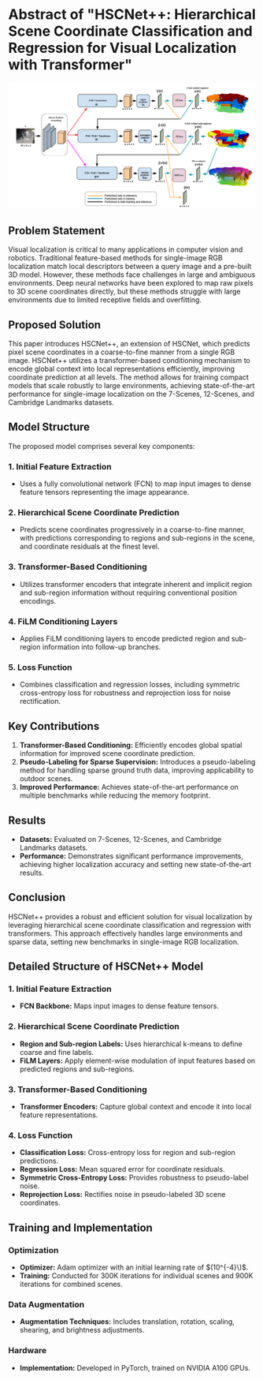 # Abstract of "HSCNet++: Hierarchical Scene Coordinate Classification and Regression for Visual Localization with Transformer"

![HSCNet++ Architecture](https://github.com/Husseinhhameed/Transformer-Based-Camera-localization-review/blob/main/images/HSCNet%2B%2B.png)

## Problem Statement

Visual localization is critical to many applications in computer vision and robotics. Traditional feature-based methods for single-image RGB localization match local descriptors between a query image and a pre-built 3D model. However, these methods face challenges in large and ambiguous environments. Deep neural networks have been explored to map raw pixels to 3D scene coordinates directly, but these methods struggle with large environments due to limited receptive fields and overfitting.

## Proposed Solution

This paper introduces HSCNet++, an extension of HSCNet, which predicts pixel scene coordinates in a coarse-to-fine manner from a single RGB image. HSCNet++ utilizes a transformer-based conditioning mechanism to encode global context into local representations efficiently, improving coordinate prediction at all levels. The method allows for training compact models that scale robustly to large environments, achieving state-of-the-art performance for single-image localization on the 7-Scenes, 12-Scenes, and Cambridge Landmarks datasets.

## Model Structure

The proposed model comprises several key components:

### 1. Initial Feature Extraction

- Uses a fully convolutional network (FCN) to map input images to dense feature tensors representing the image appearance.

### 2. Hierarchical Scene Coordinate Prediction

- Predicts scene coordinates progressively in a coarse-to-fine manner, with predictions corresponding to regions and sub-regions in the scene, and coordinate residuals at the finest level.

### 3. Transformer-Based Conditioning

- Utilizes transformer encoders that integrate inherent and implicit region and sub-region information without requiring conventional position encodings.

### 4. FiLM Conditioning Layers

- Applies FiLM conditioning layers to encode predicted region and sub-region information into follow-up branches.

### 5. Loss Function

- Combines classification and regression losses, including symmetric cross-entropy loss for robustness and reprojection loss for noise rectification.

## Key Contributions

1. **Transformer-Based Conditioning:** Efficiently encodes global spatial information for improved scene coordinate prediction.
2. **Pseudo-Labeling for Sparse Supervision:** Introduces a pseudo-labeling method for handling sparse ground truth data, improving applicability to outdoor scenes.
3. **Improved Performance:** Achieves state-of-the-art performance on multiple benchmarks while reducing the memory footprint.

## Results

- **Datasets:** Evaluated on 7-Scenes, 12-Scenes, and Cambridge Landmarks datasets.
- **Performance:** Demonstrates significant performance improvements, achieving higher localization accuracy and setting new state-of-the-art results.

## Conclusion

HSCNet++ provides a robust and efficient solution for visual localization by leveraging hierarchical scene coordinate classification and regression with transformers. This approach effectively handles large environments and sparse data, setting new benchmarks in single-image RGB localization.

## Detailed Structure of HSCNet++ Model

### 1. Initial Feature Extraction

- **FCN Backbone:** Maps input images to dense feature tensors.

### 2. Hierarchical Scene Coordinate Prediction

- **Region and Sub-region Labels:** Uses hierarchical k-means to define coarse and fine labels.
- **FiLM Layers:** Apply element-wise modulation of input features based on predicted regions and sub-regions.

### 3. Transformer-Based Conditioning

- **Transformer Encoders:** Capture global context and encode it into local feature representations.

### 4. Loss Function

- **Classification Loss:** Cross-entropy loss for region and sub-region predictions.
- **Regression Loss:** Mean squared error for coordinate residuals.
- **Symmetric Cross-Entropy Loss:** Provides robustness to pseudo-label noise.
- **Reprojection Loss:** Rectifies noise in pseudo-labeled 3D scene coordinates.

## Training and Implementation

### Optimization

- **Optimizer:** Adam optimizer with an initial learning rate of $(10^{-4}\)$.
- **Training:** Conducted for 300K iterations for individual scenes and 900K iterations for combined scenes.

### Data Augmentation

- **Augmentation Techniques:** Includes translation, rotation, scaling, shearing, and brightness adjustments.

### Hardware

- **Implementation:** Developed in PyTorch, trained on NVIDIA A100 GPUs.


